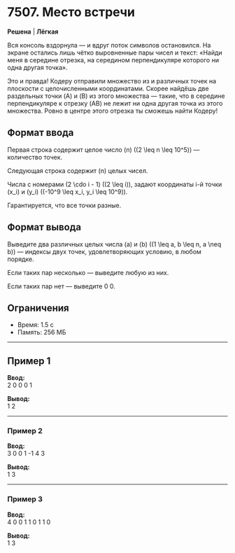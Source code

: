 # 7507. Место встречи

**Решена** | **Лёгкая**

Вся консоль вздорнула — и вдруг поток символов остановился. На экране остались лишь чётко выровненные пары чисел и текст: «Найди меня в середине отрезка, на середином перпендикуляре которого ни одна другая точка».

Это и правда! Кодеру отправили множество из и различных точек на плоскости с целочисленными координатами. Скорее найдёшь две раздельных точки \(A\) и \(B\) из этого множества — такие, что в середине перпендикуляре к отрезку \(AB\) не лежит ни одна другая точка из этого множества. Ровно в центре этого отрезка ты сможешь найти Кодеру!

## Формат ввода
Первая строка содержит целое число \(n\) (\(2 \leq n \leq 10^5\)) — количество точек.

Следующая строка содержит \(n\) целых чисел.

Числа с номерами \(2 \cdо i - 1\) (\(2 \leq i\)), задают координаты i-й точки \(x_i\) и \(y_i\) (\(-10^9 \leq x_i, y_i \leq 10^9\)).

Гарантируется, что все точки разные.

## Формат вывода
Выведите два различных целых числа \(a\) и \(b\) (\(1 \leq a, b \leq n, a \neq b\)) — индексы двух точек, удовлетворяющих условию, в любом порядке.

Если таких пар несколько — выведите любую из них.

Если таких пар нет — выведите 0 0.

## Ограничения
- Время: 1.5 с
- Память: 256 МБ


---

## Пример 1
**Ввод:**  
2
0 0 0 1

**Вывод:**  
1 2

---

### Пример 2
**Ввод:**  
3
0 0 1 -1 4 3


**Вывод:**  
1 3

---

### Пример 3
**Ввод:**  
4
0 0 1 1 0 1 1 0

**Вывод:**  
1 3